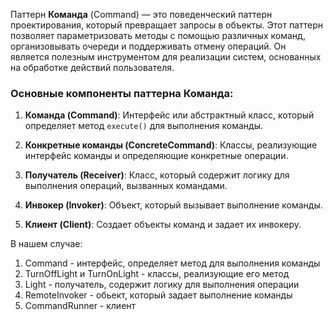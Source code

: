 Паттерн **Команда** (Command) — это поведенческий паттерн проектирования, который превращает запросы в объекты. Этот
паттерн позволяет параметризовать методы с помощью различных команд, организовывать очереди и поддерживать отмену
операций. Он является полезным инструментом для реализации систем, основанных на обработке действий пользователя.

### Основные компоненты паттерна Команда:

1. **Команда (Command)**: Интерфейс или абстрактный класс, который определяет метод `execute()` для выполнения команды.

2. **Конкретные команды (ConcreteCommand)**: Классы, реализующие интерфейс команды и определяющие конкретные операции.

3. **Получатель (Receiver)**: Класс, который содержит логику для выполнения операций, вызванных командами.

4. **Инвокер (Invoker)**: Объект, который вызывает выполнение команды.

5. **Клиент (Client)**: Создает объекты команд и задает их инвокеру.


В нашем случае:
1. Command - интерфейс, определяет метод для выполнения команды
2. TurnOffLight и TurnOnLight - классы, реализующие его метод
3. Light - получатель, содержит логику для выполнения операции
4. RemoteInvoker - обьект, который задает выполнение команды
5. CommandRunner - клиент